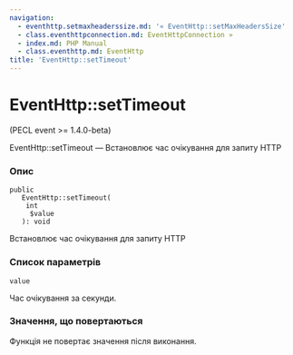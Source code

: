 ```yaml
---
navigation:
  - eventhttp.setmaxheaderssize.md: '« EventHttp::setMaxHeadersSize'
  - class.eventhttpconnection.md: EventHttpConnection »
  - index.md: PHP Manual
  - class.eventhttp.md: EventHttp
title: 'EventHttp::setTimeout'
---
```

# EventHttp::setTimeout

(PECL event >= 1.4.0-beta)

EventHttp::setTimeout — Встановлює час очікування для запиту HTTP

### Опис

```methodsynopsis
public
   EventHttp::setTimeout(
    int
     $value
   ): void
```

Встановлює час очікування для запиту HTTP

### Список параметрів

`value`

Час очікування за секунди.

### Значення, що повертаються

Функція не повертає значення після виконання.
